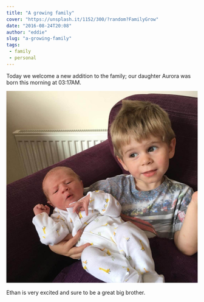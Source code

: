 ```yaml
---
title: "A growing family"
cover: "https://unsplash.it/1152/300/?random?FamilyGrow"
date: "2016-08-24T20:08"
author: "eddie"
slug: "a-growing-family"
tags:
 - family
 - personal
---
```

Today we welcome a new addition to the family; our daughter Aurora was born this morning at 03:17AM.

![Aurora and Ethan](/images/aurora-and-ethan.jpg)

Ethan is very excited and sure to be a great big brother.
